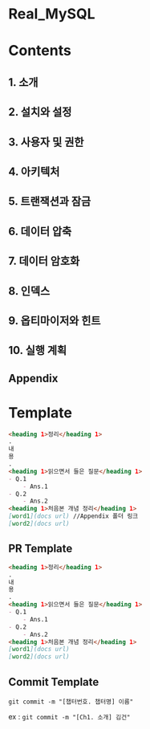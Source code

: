 # Real_MySQL

# Contents
## 1. 소개
## 2. 설치와 설정
## 3. 사용자 및 권한 
## 4. 아키텍처
## 5. 트랜잭션과 잠금
## 6. 데이터 압축 
## 7. 데이터 암호화
## 8. 인덱스
## 9. 옵티마이저와 힌트
## 10. 실행 계획
## Appendix

# Template
```md
<heading 1>정리</heading 1>
.
내
용
.
<heading 1>읽으면서 들은 질문</heading 1>
- Q.1
	- Ans.1
- Q.2
	- Ans.2
<heading 1>처음본 개념 정리</heading 1>
[word1](docs url) //Appendix 폴더 링크
[word2](docs url)
```

## PR Template
```md
<heading 1>정리</heading 1>
.
내
용
.
<heading 1>읽으면서 들은 질문</heading 1>
- Q.1
	- Ans.1
- Q.2
	- Ans.2
<heading 1>처음본 개념 정리</heading 1>
[word1](docs url)
[word2](docs url)
```

## Commit Template
`git commit -m "[챕터번호. 챕터명] 이름"`

ex : `git commit -m "[Ch1. 소개] 김건"`


